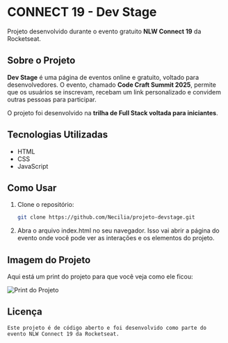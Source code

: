 
# <NLW/> CONNECT 19 - Dev Stage

Projeto desenvolvido durante o evento gratuito **NLW Connect 19** da Rocketseat.

## Sobre o Projeto

**Dev Stage** é uma página de eventos online e gratuito, voltado para desenvolvedores. O evento, chamado **Code Craft Summit 2025**, permite que os usuários se inscrevam, recebam um link personalizado e convidem outras pessoas para participar.

O projeto foi desenvolvido na **trilha de Full Stack voltada para iniciantes**.

## Tecnologias Utilizadas

- HTML
- CSS
- JavaScript

## Como Usar

1. Clone o repositório:
   ```bash
   git clone https://github.com/Necilia/projeto-devstage.git

2. Abra o arquivo index.html no seu navegador.
   Isso vai abrir a página do evento onde você pode ver as interações e os elementos do projeto.

## Imagem do Projeto

Aqui está um print do projeto para que você veja como ele ficou:

![Print do Projeto](images/print-projeto.png)

## Licença

    Este projeto é de código aberto e foi desenvolvido como parte do evento NLW Connect 19 da Rocketseat.
    
